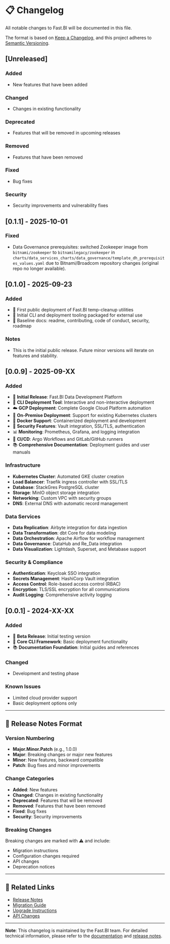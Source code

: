 # 📋 Changelog

All notable changes to Fast.BI will be documented in this file.

The format is based on [Keep a Changelog](https://keepachangelog.com/en/1.0.0/),
and this project adheres to [Semantic Versioning](https://semver.org/spec/v2.0.0.html).

## [Unreleased]

### Added
- New features that have been added

### Changed
- Changes in existing functionality

### Deprecated
- Features that will be removed in upcoming releases

### Removed
- Features that have been removed

### Fixed
- Bug fixes

### Security
- Security improvements and vulnerability fixes

## [0.1.1] - 2025-10-01

### Fixed
- Data Governance prerequisites: switched Zookeeper image from `bitnami/zookeeper` to
  `bitnamilegacy/zookeeper` in `charts/data_services_charts/data_governance/template_dh_prerequisites_values.yaml`
  due to Bitnami/Broadcom repository changes (original repo no longer available).

## [0.1.0] - 2025-09-23

### Added
- 🎉 First public deployment of Fast.BI temp-cleanup utilities
- 🧰 Initial CLI and deployment tooling packaged for external use
- 📝 Baseline docs: readme, contributing, code of conduct, security, roadmap

### Notes
- This is the initial public release. Future minor versions will iterate on features and stability.

## [0.0.9] - 2025-09-XX

### Added
- 🚀 **Initial Release**: Fast.BI Data Development Platform
- 🔧 **CLI Deployment Tool**: Interactive and non-interactive deployment
- ☁️ **GCP Deployment**: Complete Google Cloud Platform automation
- 🏢 **On-Premise Deployment**: Support for existing Kubernetes clusters
- 🐳 **Docker Support**: Containerized deployment and development
- 🔐 **Security Features**: Vault integration, SSL/TLS, authentication
- 📊 **Monitoring**: Prometheus, Grafana, and logging integration
- 🔄 **CI/CD**: Argo Workflows and GitLab/GitHub runners
- 📚 **Comprehensive Documentation**: Deployment guides and user manuals

### Infrastructure
- **Kubernetes Cluster**: Automated GKE cluster creation
- **Load Balancer**: Traefik ingress controller with SSL/TLS
- **Database**: StackGres PostgreSQL cluster
- **Storage**: MinIO object storage integration
- **Networking**: Custom VPC with security groups
- **DNS**: External DNS with automatic record management

### Data Services
- **Data Replication**: Airbyte integration for data ingestion
- **Data Transformation**: dbt Core for data modeling
- **Data Orchestration**: Apache Airflow for workflow management
- **Data Governance**: DataHub and Re_Data integration
- **Data Visualization**: Lightdash, Superset, and Metabase support

### Security & Compliance
- **Authentication**: Keycloak SSO integration
- **Secrets Management**: HashiCorp Vault integration
- **Access Control**: Role-based access control (RBAC)
- **Encryption**: TLS/SSL encryption for all communications
- **Audit Logging**: Comprehensive activity logging

## [0.0.1] - 2024-XX-XX

### Added
- 🧪 **Beta Release**: Initial testing version
- 🔧 **Core CLI Framework**: Basic deployment functionality
- 📚 **Documentation Foundation**: Initial guides and references

### Changed
- Development and testing phase

### Known Issues
- Limited cloud provider support
- Basic deployment options only

---

## 📝 Release Notes Format

### Version Numbering
- **Major.Minor.Patch** (e.g., 1.0.0)
- **Major**: Breaking changes or major new features
- **Minor**: New features, backward compatible
- **Patch**: Bug fixes and minor improvements

### Change Categories
- **Added**: New features
- **Changed**: Changes in existing functionality
- **Deprecated**: Features that will be removed
- **Removed**: Features that have been removed
- **Fixed**: Bug fixes
- **Security**: Security improvements

### Breaking Changes
Breaking changes are marked with ⚠️ and include:
- Migration instructions
- Configuration changes required
- API changes
- Deprecation notices

---

## 🔗 Related Links

- [Release Notes](https://github.com/fast-bi/data-development-platform/releases)
- [Migration Guide](docs/migration/)
- [Upgrade Instructions](docs/upgrading.md)
- [API Changes](docs/api/changes.md)

---

**Note**: This changelog is maintained by the Fast.BI team. For detailed technical information, please refer to the [documentation](docs/) and [release notes](https://github.com/fast-bi/data-development-platform/releases).

